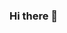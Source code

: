 ### Hi there 👋

<!--
**brunalimap/brunalimap** is a ✨ _special_ ✨ repository because its `README.md` (this file) appears on your GitHub profile.

Here are some ideas to get you started:

-  🎓 Engenheira Biomédica apaixonada pela área de Dados


### Contatos 📬




- 🌱 I’m currently learning ...
- 👯 I’m looking to collaborate on ...
- 🤔 I’m looking for help with ...
- 💬 Ask me about ...
- 📫 How to reach me: ...
- 😄 Pronouns: ...
- ⚡ Fun fact: ...
-->
